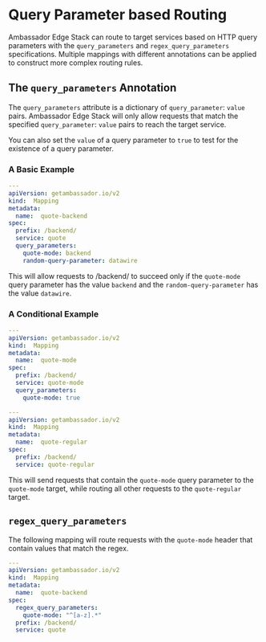 # Query Parameter based Routing

Ambassador Edge Stack can route to target services based on HTTP query parameters with the `query_parameters` and `regex_query_parameters` specifications. Multiple mappings with different annotations can be applied to construct more complex routing rules.

## The `query_parameters` Annotation

The `query_parameters` attribute is a dictionary of `query_parameter`: `value` pairs. Ambassador Edge Stack will only allow requests that match the specified `query_parameter`: `value` pairs to reach the target service.

You can also set the `value` of a query parameter to `true` to test for the existence of a query parameter.

### A Basic Example

```yaml
---
apiVersion: getambassador.io/v2
kind:  Mapping
metadata:
  name:  quote-backend
spec:
  prefix: /backend/
  service: quote
  query_parameters:
    quote-mode: backend
    random-query-parameter: datawire
```

This will allow requests to /backend/ to succeed only if the `quote-mode` query parameter has the value `backend` and the `random-query-parameter` has the value `datawire`.

### A Conditional Example

```yaml
---
apiVersion: getambassador.io/v2
kind:  Mapping
metadata:
  name:  quote-mode
spec:
  prefix: /backend/
  service: quote-mode
  query_parameters:
    quote-mode: true

---
apiVersion: getambassador.io/v2
kind:  Mapping
metadata:
  name:  quote-regular
spec:
  prefix: /backend/
  service: quote-regular
```

This will send requests that contain the `quote-mode` query parameter to the `quote-mode` target, while routing all other requests to the `quote-regular` target.

## `regex_query_parameters`

The following mapping will route requests with the `quote-mode` header that contain values that match the regex.

```yaml
---
apiVersion: getambassador.io/v2
kind:  Mapping
metadata:
  name:  quote-backend
spec:
  regex_query_parameters:
    quote-mode: "^[a-z].*"
  prefix: /backend/
  service: quote
```
